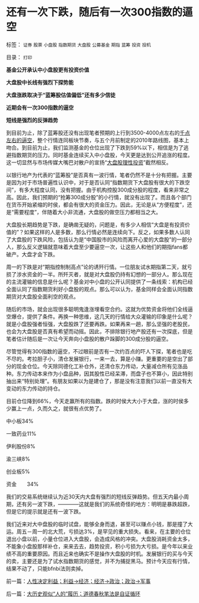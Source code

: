 # 还有一次下跌，随后有一次300指数的逼空

标签： `证券` `股票` `小盘股` `指数期货` `大盘股` `公募基金` `期指` `蓝筹` `投资` `投机` 

目录： `打印`

**基金公开承认中小盘股更有投资价值**

**大盘股中长线有强烈下探势能**

**大盘涨跌取决于“蓝筹股估值偏低”还有多少信徒**

**近期会有一次300指数的逼空**

**短线是强烈的反弹趋势**

到目前为止，除了蓝筹股还没有出现笔者预期的上行到3500-4000点左右的[千点左右的逼空](../../../2010/2/22/超级大猴市近期或有千点逼空的大行情.md)，整个行情连同板块节奏，与五个月前制定的2010年路线图，基本上吻合。到目前为止，我们监测基金的仓位出现了下跌到59%以下，相信是为了逃避指数期货的压力。同时基金连续买入中小盘股，今天更是达到公开追涨的程度。这一切显然与市场传媒大嘴巴对散户的宣扬“[大盘股理性投资](../../../2007/9/1/蓝筹泡沫比垃圾泡沫危害大.md)”截然相反。



以银行地产为代表的“蓝筹股”是否真有一波行情，笔者仍然不是十分有把握。主要是因为对于市场普遍性认识中，对于是否认同“指数期货下大盘股有很大的下跌空间”，有多大程度认同，没有把握。由于机构控股300成分股的程度，看来非常之高。因此，我们预期的“抢筹300成分股”的小行情，就没有出现了。而且各个部门在货币开始紧缩的时侯，都会有很大的资金压力。因此，无论是从“方便程度”，还是“需要程度”，伴随着大小非流通，大盘股的做空压力都相当之大。

大盘股长期趋势是下跌，是确凿无疑的，问题是，有多少人相信“大盘是有投资价值的”？如果这样的人是多数，那么行情必然是连续向下。反之，如果多数人认同了大盘股的下跌风险，包括认为是“中国股市的风险而离开心爱的大盘股”的一部分人，那么反义逻辑就意味着大盘至少要逼空一次，让这些人和他们的期指fans都破产。大盘才会下跌。

周一的下跌是对“期指控制制高点”论的诱歼行情。一位朋友试水期指第二天，就亏损了涉水资金的一半。所歼灭者，就是对大盘股仍持有幻想的一部分人。那么现在的主流灌输的信息是什么呢？基金对中小盘的公开认同提供了一条线索：机构已经全面认同了指数期货利好小盘股的观点。那么可以认为，基金同样会全面认同指数期货对大盘股全面利空的观点。

随后的市场，就会出现很多聪明鬼逢涨埋看空合约。这就为优势资金将他们全线逼空爆仓，提供了条件。再换一种思维，这几天的行情给大众灌输的印象是什么呢？就是小盘股强者恒强，大盘股跌了还要再跌。如果再来一趟，那么坚强的老股民，也会为大盘股是否真有希望而动摇。因此，不排除银行地产股还有一次探底，但是笔者估计随后是一次让今天奔向小盘股的散户跺脚的300成分股的逼空。

尽管觉得有300指数的逼空，不过眼前是否有一次约百点的吓人下探，笔者也是吃不尽的。考拉胆子小，清仓发展银行，一来一去，算是小赚。更重要的是空出了部分的现金仓位。今天除同德化工补仓外，还清仓东力传动，大量减仓所有见涨品种。东力传动本来作为小盘品种，因其股性已经呆滞，而盘子也不算小，因此特别抽出来“特别处理”。有朋友如果以为是建仓了，那是没有注意我们以前一直没有大变动的东力传动的持仓。



目前仓位降到66%，今天走赢所有的指数。跌的时侯大大小于大盘，涨的时侯多少赢上一点，久而久之，就很有点优势了。

中小板34%

一致药业11%

伊利股份8%

渝三峡8%

创业板5%

资金　　34%

我们的交易系统继续认为近30天内大盘有强烈的短线反弹趋势。但五天内最小周期，还有另一波下跌，————这就是我们的系统奇怪的地方：明明是暴跌超跌，但是它的提示就是还有一波下跌。

我们近来对大中盘股的临时试盘，能够全身而退，甚至可以赚点小钱，那是撞了大运。周五－周一的北大荒，亏损达3%，是罕见的重大损失。看来，在主要的仓位退出小盘以前，小量仓位进入大盘股，会造成风格的冲突。大盘股消耗资金太多，不能象小盘股那样补仓，来来去去，趋势投资，积小亏损为大亏损。是今年以来业绩不高的重要原因。而且近来也确实不是操作大盘股的时机。发展银行的买与今天的卖，主要还是为了试水指数期货的感觉，并不为捕捉黑马。预计今天应有行情，结果不动了，只能bfnbi法则卖掉。

前一篇：[人性决定利益；利益-&gt;经济；经济-&gt;政治；政治-&gt;军事](../../../2010/4/20/人性决定利益；利益-&gt;经济；经济-&gt;政治；政治-&gt;军事.md)

后一篇：[大历史观似“人的”履历；道德春秋笔法是自证循环](../../../2010/4/21/大历史观似“人的”履历；道德春秋笔法是自证循环.md)